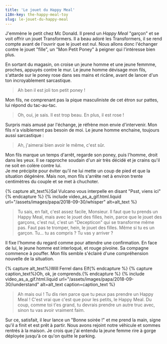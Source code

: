 ```yaml
---
title: 'Le jouet du Happy Meal'
i18n-key: the-happy-meal-toy
slug: le-jouet-du-happy-meal
---
```


J'emmène le petit chez Mc Donald. Il prend un _Happy Meal_ "garçon" et se voit offrir un jouet Transformers. Il a beau adoré les Transformers, il se rend compte avant de l'ouvrir que le jouet est nul. Nous allons donc l'échanger contre le jouet "fille", un "Mon Petit Poney" à peigner qui l'intéresse bien plus.

En sortant du magasin, on croise un jeune homme et une jeune femmme, proches, appuyés contre le mur. Le jeune homme dévisage mon fils, s'attarde sur le poney rose dans ses mains et ricâne, avant de lancer d'un ton incroyablement sarcastique.

> Ah ben il est joli ton petit poney !

Mon fils, ne comprenant pas la pique masculiniste de cet étron sur pattes, lui répond du tac-au-tac.

> Oh, oui, je sais. Il est trop beau. En plus, il est rose !

Surpris mais amusé par l'échange, je réfrène mon envie d'intervenir. Mon fils n'a visiblement pas besoin de moi. Le jeune homme enchaine, toujours aussi sarcastique :

> Ah, j'aimerai bien avoir le même, c'est sûr.

Mon fils marque un temps d'arrêt, regarde son poney, puis l'homme, droit dans les yeux. Il se rapproche soudain d'un air très décidé et je crains qu'il ne soit en colère contre lui.  
Je me précipite pour éviter qu'il ne lui mette un coup de pied et que la situation dégénère. Mais non, mon fils s'arrête net à environ trente centimètres du couple et se met à chuchoter.

{% capture alt_text%}Sal Vulcano vous interpelle en disant "Psst, viens ici"{% endcapture %}
{% include video_as_a_gif.html.liquid
url="/assets/images/papa/2018-09-30/whisper"
alt=alt_text
%}

> Tu sais, en fait, c'est assez facile, Monsieur. Il faut que tu prends un Happy Meal, mais avec le jouet des filles, hein, parce que le jouet des garçons, c'est nul, c'est un "Decepticon" qui se transforme même pas. Faut pas te tromper, hein, le jouet des filles. Même si tu es un garçon. Tu… tu as compris ? Tu vas y arriver ?

Il fixe l'homme du regard comme pour attendre une confirmation. En face de lui, le jeune homme est interloqué, et rouge pivoine. Sa compagne commence à pouffer. Mon fils semble s'éclairé d'une compréhension nouvelle de la situation.

{% capture alt_text%}Will Ferrel dans Elf{% endcapture %}
{% capture caption_text%}Oh, ok, je comprends.{% endcapture %}
{% include video_as_a_gif.html.liquid
url="/assets/images/papa/2018-09-30/iunderstand"
alt=alt_text
caption=caption_text
%}

> Ah mais oui ! Tu dis rien parce que tu peux pas prendre un Happy Meal ! C'est vrai que c'est que pour les petits, le Happy Meal. Du coup, comme toi t'es grand, tu devrais prendre un autre truc avec, sinon tu vas avoir vraiment faim.

Sur ce, satisfait, il leur lance un "Bonne soirée !" et me prend la main, signe qu'il a finit et est prêt à partir. Nous avons rejoint notre véhicule et sommes rentrés à la maison. Je crois que j'ai entendu la jeune femme rire à gorge déployée jusqu'à ce qu'on quitte le parking.